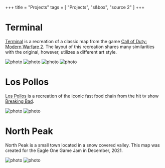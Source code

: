 +++
title = "Projects"
tags = [
    "Projects", "s&box", "source 2"
]
+++

<h1>Terminal</h1>

[Terminal](https://callofduty.fandom.com/wiki/Terminal_(map)#:~:text=Terminal%20is%20a%20medium%20sized,Mark%20Rubin%20of%20Infinity%20Ward.) is a recreation of a classic map from the game [Call of Duty: Modern Warfare 2](https://en.wikipedia.org/wiki/Call_of_Duty:_Modern_Warfare_2). The  layout of this recreation shares many similarities with the original, however, utilizes a different art style.

<div class="thumbnail img">
<img src="https://drive.google.com/uc?export=view&id=1mwm3Q4StOjL5WgQU5Yji7o_EFYiWvGJd" alt="photo">
<img src="https://drive.google.com/uc?export=view&id=1n72hIMUMf5nItLkrDcfn97rjz1_ie-A-" alt="photo">
<img src="https://drive.google.com/uc?export=view&id=1mtqQC3RVptuRzu3a--J-uYYt8EEYUQga&" alt="photo">
<img src="https://drive.google.com/uc?export=view&id=1kREDJX3qqrMVPcJvlQiK1pZ1UIUvwz6l" alt="photo">
</div>

<h1>Los Pollos</h1>

[Los Pollos ](https://breakingbad.fandom.com/wiki/Los_Pollos_Hermanos.) is a recreation of the iconic fast food chain from the hit tv show [Breaking Bad](https://en.wikipedia.org/wiki/Breaking_Bad).

<div class="thumbnail img">
<img src="https://drive.google.com/uc?export=view&id=1zB9RvnYkZjOz1BWYF4uiyUaq39eZMgPq" alt="photo">
<img src="https://drive.google.com/uc?export=view&id=13Bf7wxiAuFvxncaKpcLQkteUEtxfSljS" alt="photo">
</div>

<h1>North Peak</h1>

North Peak is a small town located in a snow covered valley. This map was created for the Eagle One Game Jam in December, 2021. 

<div class="thumbnail img">
<img src="https://drive.google.com/uc?export=view&id=1cRKssnJi8scyEa8Pf06i6tVi1iIqIzos" alt="photo">
<img src="https://drive.google.com/uc?export=view&id=1A_U7rSzY54H0J1aWnOO9XLMpYSufnLSu" alt="photo">
</div>